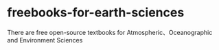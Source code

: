 # freebooks-for-earth-sciences
There are free open-source textbooks for Atmospheric、Oceanographic and Environment Sciences
